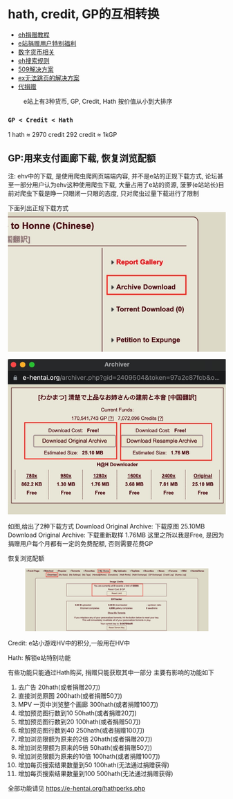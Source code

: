 # hath, credit, GP的互相转换

* [eh捐赠教程](./)
* [e站捐赠用户特别福利](eh捐赠用户特别福利.md)
* [数字货币相关](https://crypto0xpanda.notion.site/aa75a581ca684d94955dedacb54bcd68)
* [eh搜索规则](eh搜索规则.md)
* [509解决方案](ban以及509解决方案.md)
* [ex无法跳页的解决方案](ex无法跳页的解决方案.md)
* [代捐赠](代捐赠.md)

    e站上有3种货币, GP, Credit, Hath 按价值从小到大排序

### `GP < Credit < Hath`

1 hath ≈ 2970 credit 292 credit ≈ 1kGP

## GP:用来支付画廊下载, 恢复浏览配额

注: ehv中的下载, 是使用爬虫爬网页端端内容, 并不是e站的正规下载方式, 论坛甚至一部分用户认为ehv这种使用爬虫下载, 大量占用了e站的资源, 菠萝(e站站长)目前对爬虫下载是睁一只眼闭一只眼的态度, 只对爬虫过量下载进行了限制

下面列出正规下载方式\
![Archive\_download.jpeg](picture/Archive_download.jpg)

![archive2.jpeg](picture/archive2.jpg)

如图,给出了2种下载方式 Download Original Archive: 下载原图 25.10MB Download Original Archive: 下载重新取样 1.76MB 这里之所以我是Free, 是因为捐赠用户每个月都有一定的免费配额, 否则需要花费GP

恢复浏览配额

<figure><img src="picture/恢复配额.jpg" alt=""><figcaption></figcaption></figure>

Credit: e站小游戏HV中的积分,一般用在HV中

Hath: 解锁e站特别功能

有些功能只能通过Hath购买, 捐赠只能获取其中一部分 主要有影响的功能如下

1. 去广告 20hath(或者捐赠20刀)
2. 直接浏览原图 200hath(或者捐赠50刀)
3. MPV 一页中浏览整个画廊 300hath(或者捐赠100刀)
4. 增加预览图行数到10 50hath(或者捐赠20刀)
5. 增加预览图行数到20 100hath(或者捐赠50刀)
6. 增加预览图行数到40 250hath(或者捐赠100刀)
7. 增加浏览限额为原来的2倍 20hath(或者捐赠20刀)
8. 增加浏览限额为原来的5倍 50hath(或者捐赠50刀)
9. 增加浏览限额为原来的10倍 100hath(或者捐赠100刀)
10. 增加每页搜索结果数量到50 100hath(无法通过捐赠获得)
11. 增加每页搜索结果数量到100 500hath(无法通过捐赠获得)

全部功能请见 https://e-hentai.org/hathperks.php
